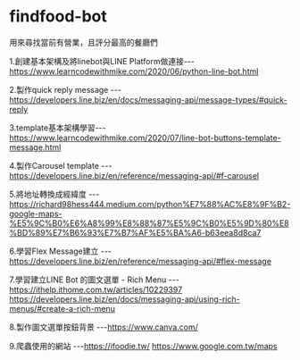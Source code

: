 # findfood-bot
用來尋找當前有營業，且評分最高的餐廳們

1.創建基本架構及將linebot與LINE Platform做連接---https://www.learncodewithmike.com/2020/06/python-line-bot.html

2.製作quick reply message ---https://developers.line.biz/en/docs/messaging-api/message-types/#quick-reply

3.template基本架構學習---https://www.learncodewithmike.com/2020/07/line-bot-buttons-template-message.html

4.製作Carousel template ---https://developers.line.biz/en/reference/messaging-api/#f-carousel

5.將地址轉換成經緯度 ---https://richard98hess444.medium.com/python%E7%88%AC%E8%9F%B2-google-maps-%E5%9C%B0%E6%A8%99%E8%88%87%E5%9C%B0%E5%9D%80%E8%BD%89%E7%B6%93%E7%B7%AF%E5%BA%A6-b63eea8d8ca7

6.學習Flex Message建立 ---https://developers.line.biz/en/reference/messaging-api/#flex-message

7.學習建立LINE Bot 的圖文選單 - Rich Menu ---https://ithelp.ithome.com.tw/articles/10229397 
https://developers.line.biz/en/docs/messaging-api/using-rich-menus/#create-a-rich-menu

8.製作圖文選單按鈕背景 ---https://www.canva.com/

9.爬蟲使用的網站 ---https://ifoodie.tw/
https://www.google.com.tw/maps
